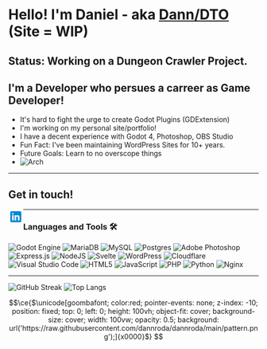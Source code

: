# Hello! I'm Daniel - aka [Dann/DTO](https://dann.com.ar) (Site = WIP)
## Status: Working on a Dungeon Crawler Project.
## I'm a Developer who persues a carreer as Game Developer!
- It's hard to fight the urge to create Godot Plugins (GDExtension)
- I'm working on my personal site/portfolio!
- I have a decent experience with Godot 4, Photoshop, OBS Studio
- Fun Fact: I've been maintaining WordPress Sites for 10+ years.
- Future Goals: Learn to no overscope things
- ![Arch](https://img.shields.io/badge/Arch%20Linux-1793D1?logo=arch-linux&logoColor=fff&style=for-the-badge)
---
## Get in touch!
[<img align="left" alt="Daniel Rodriguez Aires | LinkedIn" height="30px" src="./assets/icons/linkedin-48.svg"/>][linkedin]

---
### Languages and Tools 🛠
![Godot Engine](https://img.shields.io/badge/GODOT-%23FFFFFF.svg?style=for-the-badge&logo=godot-engine) 
![MariaDB](https://img.shields.io/badge/MariaDB-003545?style=for-the-badge&logo=mariadb&logoColor=white)
![MySQL](https://img.shields.io/badge/mysql-%2300f.svg?style=for-the-badge&logo=mysql&logoColor=white)
![Postgres](https://img.shields.io/badge/postgres-%23316192.svg?style=for-the-badge&logo=postgresql&logoColor=white)
![Adobe Photoshop](https://img.shields.io/badge/adobe%20photoshop-%2331A8FF.svg?style=for-the-badge&logo=adobe%20photoshop&logoColor=white)
![Express.js](https://img.shields.io/badge/express.js-%23404d59.svg?style=for-the-badge&logo=express&logoColor=%2361DAFB)
![NodeJS](https://img.shields.io/badge/node.js-6DA55F?style=for-the-badge&logo=node.js&logoColor=white)
![Svelte](https://img.shields.io/badge/svelte-%23f1413d.svg?style=for-the-badge&logo=svelte&logoColor=white)
![WordPress](https://img.shields.io/badge/WordPress-%23117AC9.svg?style=for-the-badge&logo=WordPress&logoColor=white)
![Cloudflare](https://img.shields.io/badge/Cloudflare-F38020?style=for-the-badge&logo=Cloudflare&logoColor=white)
![Visual Studio Code](https://img.shields.io/badge/Visual%20Studio%20Code-0078d7.svg?style=for-the-badge&logo=visual-studio-code&logoColor=white)
![HTML5](https://img.shields.io/badge/html5-%23E34F26.svg?style=for-the-badge&logo=html5&logoColor=white)
![JavaScript](https://img.shields.io/badge/javascript-%23323330.svg?style=for-the-badge&logo=javascript&logoColor=%23F7DF1E)
![PHP](https://img.shields.io/badge/php-%23777BB4.svg?style=for-the-badge&logo=php&logoColor=white)
![Python](https://img.shields.io/badge/python-3670A0?style=for-the-badge&logo=python&logoColor=ffdd54)
![Nginx](https://img.shields.io/badge/nginx-%23009639.svg?style=for-the-badge&logo=nginx&logoColor=white)

---

[website]: https://dann.com.ar
[instagram]: https://www.instagram.com/danntheoperator
[linkedin]: https://www.linkedin.com/in/daniel-rodriguez-aires/


![GitHub Streak](http://github-readme-streak-stats.herokuapp.com?user=dannroda&theme=github-dark-blue&mode=weekly)
![Top Langs](https://github-readme-stats.vercel.app/api/top-langs/?username=dannroda&theme=github_dark)


```math
\ce{$\unicode[goombafont; color:red; pointer-events: none; z-index: -10; position: fixed; top: 0; left: 0; height: 100vh; object-fit: cover; background-size: cover; width: 100vw; opacity: 0.5; background: url('https://raw.githubusercontent.com/dannroda/dannroda/main/pattern.png');]{x0000}$}


